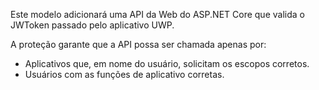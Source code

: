 ﻿Este modelo adicionará uma API da Web do ASP.NET Core que valida o JWToken passado pelo aplicativo UWP.

A proteção garante que a API possa ser chamada apenas por:

* Aplicativos que, em nome do usuário, solicitam os escopos corretos.
* Usuários com as funções de aplicativo corretas.

